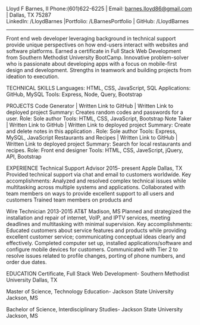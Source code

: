 Lloyd F Barnes, II
Phone:(601)622-6225 | Email: barnes.lloyd86@gmail.com  | Dallas, TX 75287  
LinkedIn: /LloydBarnes |Portfolio: /LBarnesPortfolio | GitHub: /LloydBarnes 
______________________________________________________________________________

Front end web developer leveraging background in technical support provide unique perspectives on how end-users interact with websites and software platforms. Earned a certificate in Full Stack Web Development from Southern Methodist University BootCamp. Innovative problem-solver who is passionate about developing apps with a focus on mobile-first design and development. Strengths in teamwork and building projects from ideation to execution.

TECHNICAL SKILLS 
Languages: HTML, CSS, JavaScript, SQL
Applications: 	GitHub, MySQL
Tools: Express, Node, Query, Bootstrap

PROJECTS
Code Generator | Written Link to GitHub | Written Link to deployed project
Summary: Creates random codes and passwords for a user.
Role: Sole author 
Tools: HTML, CSS, JavaScript, Bootstrap
Note Taker | Written Link to GitHub | Written Link to deployed project
Summary: Create and delete notes in this application .
Role: Sole author 
Tools: Express, MySQL, JavaScript
Restaurants and Recipes | Written Link to GitHub | Written Link to deployed project
Summary: Search for local restaurants and recipes.
Role: Front end designer 
Tools: HTML, CSS, JaveScript, jQuery, API, Bootstrap

EXPERIENCE 
Technical Support Advisor								2015- present
Apple											 Dallas, TX Provided technical support via chat and email to customers worldwide.
Key accomplishments:
Analyzed and resolved complex technical issues while multitasking across multiple systems and applications.
Collaborated with team members on ways to provide excellent support to all users and customers
Trained team members on products and 


Wire Technician									 2013-2015
AT&T											Madison, MS
Planned and strategized the installation and repair of internet, VoIP, and IPTV services, meeting deadlines and multitasking with minimal supervision. 
Key accomplishments:
Educated customers about service features and products while providing excellent customer service; communicating conceptual ideas clearly and effectively.
Completed computer set up, installed applications/software and configure mobile devices for customers. 
Communicated with Tier 2 to resolve issues related to profile changes, porting of phone numbers, and order due dates. 

EDUCATION
Certificate, Full Stack Web Development- Southern Methodist University	 Dallas, TX

Master of Science, Technology Education- Jackson State University		 Jackson, MS

Bachelor of Science, Interdisciplinary Studies- Jackson State University		 Jackson, MS
